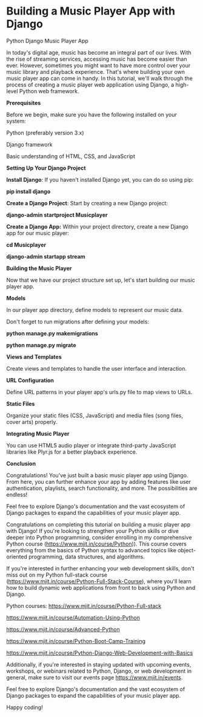 # Building a Music Player App with Django
Python Django Music Player App

In today's digital age, music has become an integral part of our lives. With the rise of streaming services, accessing music has become easier than ever. However, sometimes you might want to have more control over your music library and playback experience. That's where building your own music player app can come in handy. In this tutorial, we'll walk through the process of creating a music player web application using Django, a high-level Python web framework.

**Prerequisites**

Before we begin, make sure you have the following installed on your system:

Python (preferably version 3.x)

Django framework

Basic understanding of HTML, CSS, and JavaScript

**Setting Up Your Django Project**

**Install Django**: If you haven't installed Django yet, you can do so using pip:

**pip install django**

**Create a Django Project**: Start by creating a new Django project:

**django-admin startproject Musicplayer**

**Create a Django App:** Within your project directory, create a new Django app for our music player:

**cd Musicplayer**

**django-admin startapp stream**

**Building the Music Player**

Now that we have our project structure set up, let's start building our music player app.

**Models**

In our player app directory, define models to represent our music data.

Don't forget to run migrations after defining your models:

**python manage.py makemigrations**

**python manage.py migrate**

**Views and Templates**

Create views and templates to handle the user interface and interaction.

**URL Configuration**

Define URL patterns in your player app's urls.py file to map views to URLs.

**Static Files**

Organize your static files (CSS, JavaScript) and media files (song files, cover arts) properly.

**Integrating Music Player**

You can use HTML5 audio player or integrate third-party JavaScript libraries like Plyr.js for a better playback experience.

**Conclusion**

Congratulations! You've just built a basic music player app using Django. From here, you can further enhance your app by adding features like user authentication, playlists, search functionality, and more. The possibilities are endless!

Feel free to explore Django's documentation and the vast ecosystem of Django packages to expand the capabilities of your music player app.

Congratulations on completing this tutorial on building a music player app with Django! If you're looking to strengthen your Python skills or dive deeper into Python programming, consider enrolling in my comprehensive Python course (https://www.mjit.in/course/Python)). This course covers everything from the basics of Python syntax to advanced topics like object-oriented programming, data structures, and algorithms.

If you're interested in further enhancing your web development skills, don't miss out on my Python full-stack course (https://www.mjit.in/course/Python-Full-Stack-Course), where you'll learn how to build dynamic web applications from front to back using Python and Django.

Python courses:
https://www.mjit.in/course/Python-Full-stack

https://www.mjit.in/course/Automation-Using-Python

https://www.mjit.in/course/Advanced-Python

https://www.mjit.in/course/Python-Boot-Camp-Training

https://www.mjit.in/course/Python-Django-Web-Development-with-Basics

Additionally, if you're interested in staying updated with upcoming events, workshops, or webinars related to Python, Django, or web development in general, make sure to visit our events page https://www.mjit.in/events.

Feel free to explore Django's documentation and the vast ecosystem of Django packages to expand the capabilities of your music player app.

Happy coding!
